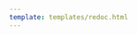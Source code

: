 ```yaml
---
template: templates/redoc.html
---
```


<redoc spec-url={{base_path}}/apis/restapis/idle-account-identification.yaml></redoc>
<script src="https://cdn.jsdelivr.net/npm/redoc@next/bundles/redoc.standalone.js"> </script>